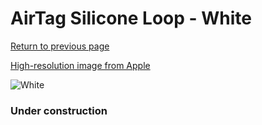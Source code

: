 # AirTag Silicone Loop - White

[Return to previous page](/airtag)

[High-resolution image from Apple](https://store.storeimages.cdn-apple.com/8756/as-images.apple.com/is/MX4F2?wid=4500&hei=4500&fmt=png)

<div style="width: 384px"><img src="/everyphone/MX4F2.png" alt="White"></div>

### Under construction

